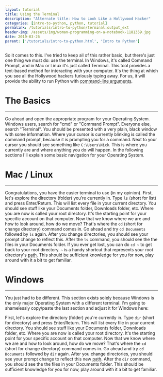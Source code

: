 ```yaml
---
layout: tutorial
title: Using the Terminal
description: "Alternate title: How to Look Like a Hollywood Hacker"
categories: [intro-to-python, python, tutorial]
permalink: /tutorials/intro-to-python/terminal:output_ext
header-img: /assets/img/woman-programming-on-a-notebook-1181359.jpg
date: 2019-03-26
parent: ['/tutorials/intro-to-python.html', 'Intro to Python']
---
```


So it comes to this. I've tried to keep all of this rather basic, but there's just one thing we must do: use the terminal. In Windows, it's called Command Prompt, and in Mac or Linux it's just called Terminal. This tool provides a text-based method for interacting with your computer. It's the thing at which you see all the Hollywood hackers furiously typing away. For us, it will provide the ability to run Python with <a href="#" data-toggle="tooltip" data-original-title="Information or options we pass to programs from the terminal." data-placement="bottom" style="text-decoration:none; border-bottom: 1px dashed grey;" onclick="return false;">command-line arguments</a>.

# The Basics
---
Go ahead and open the appropriate program for your Operating System. Windows users, search for "cmd" or "Command Prompt". Everyone else, search "Terminal". You should be presented with a very plain, black window with some information. Where your cursor is currently blinking is called the command prompt, because it is prompting you for a command. Next to your cursor you should see something like `C:\Users\Nick`. This is where you currently are and where anything you do will happen. In the following sections I'll explain some basic navigation for your Operating System.

# Mac / Linux
---
Congratulations, you have the easier terminal to use (in my opinion). First, let's explore the directory (folder) you're currently in. Type `ls` (short for list) and press Enter/Return. This will list every file in your current directory. You should see stuff like your Documents folder, Downloads folder, etc. Where you are now is called your root directory. It's the starting point for your specific account on that computer. Now that we know where we are and how to look around, how do we move? That's where the `cd` (short for change directory) command comes in. Go ahead and try `cd Documents` followed by `ls` again. After you change directories, you should see your prompt change to reflect this. After the `ls` command, you should see the the files in your Documents folder. If you ever get lost, you can do `cd ~` to get back to your root directory. `~` is a handy shortcut that represents your root directory's <a href="#" data-toggle="tooltip" data-original-title="The 'directions' to a folder or file." data-placement="bottom" style="text-decoration:none; border-bottom: 1px dashed grey;" onclick="return false;">path</a>. This should be sufficient knowledge for you for now, play around with it a bit to get familiar.

# Windows
---
You just had to be different. This section exists solely because Windows is the only major Operating System with a different terminal. I'm going to shamelessly copy/paste the last section and adjust it for Windows here:

First, let's explore the directory (folder) you're currently in. Type `dir` (short for directory) and press Enter/Return. This will list every file in your current directory. You should see stuff like your Documents folder, Downloads folder, etc. Where you are now is called your root directory. It's the starting point for your specific account on that computer. Now that we know where we are and how to look around, how do we move? That's where the `cd` (short for change directory) command comes in. Go ahead and try `cd Documents` followed by `dir` again. After you change directories, you should see your prompt change to reflect this new <a href="#" data-toggle="tooltip" data-original-title="The 'directions' to a folder or file." data-placement="bottom" style="text-decoration:none; border-bottom: 1px dashed grey;" onclick="return false;">path</a>. After the `dir` command, you should see the the files in your Documents folder. This should be sufficient knowledge for you for now, play around with it a bit to get familiar.
